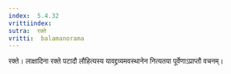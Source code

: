 ```yaml
---
index:  5.4.32
vrittiindex: 
sutra:  रक्ते
vritti:  balamanorama 
---
```


रक्ते। लाक्षादिना रक्ते पटादौ लौहित्यस्य यावद्द्रव्यमवस्थानेन नित्यतया पूर्वेणाऽप्राप्तौ वचनम्।

